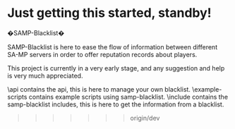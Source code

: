 Just getting this started, standby!
=======
�SAMP-Blacklist�

SAMP-Blacklist is here to ease the flow of information between different SA-MP servers in order to offer reputation records about players.

This project is currently in a very early stage, and any suggestion and help is very much appreciated.

\api contains the api, this is here to manage your own blacklist.
\example-scripts contains example scripts using samp-blacklist.
\include contains the samp-blacklist includes, this is here to get the information from a blacklist.
>>>>>>> origin/dev
